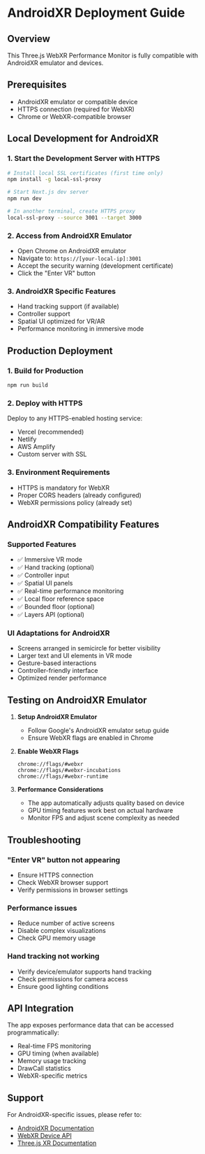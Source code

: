 # AndroidXR Deployment Guide

## Overview
This Three.js WebXR Performance Monitor is fully compatible with AndroidXR emulator and devices.

## Prerequisites
- AndroidXR emulator or compatible device
- HTTPS connection (required for WebXR)
- Chrome or WebXR-compatible browser

## Local Development for AndroidXR

### 1. Start the Development Server with HTTPS
```bash
# Install local SSL certificates (first time only)
npm install -g local-ssl-proxy

# Start Next.js dev server
npm run dev

# In another terminal, create HTTPS proxy
local-ssl-proxy --source 3001 --target 3000
```

### 2. Access from AndroidXR Emulator
- Open Chrome on AndroidXR emulator
- Navigate to: `https://[your-local-ip]:3001`
- Accept the security warning (development certificate)
- Click the "Enter VR" button

### 3. AndroidXR Specific Features
- Hand tracking support (if available)
- Controller support
- Spatial UI optimized for VR/AR
- Performance monitoring in immersive mode

## Production Deployment

### 1. Build for Production
```bash
npm run build
```

### 2. Deploy with HTTPS
Deploy to any HTTPS-enabled hosting service:
- Vercel (recommended)
- Netlify
- AWS Amplify
- Custom server with SSL

### 3. Environment Requirements
- HTTPS is mandatory for WebXR
- Proper CORS headers (already configured)
- WebXR permissions policy (already set)

## AndroidXR Compatibility Features

### Supported Features
- ✅ Immersive VR mode
- ✅ Hand tracking (optional)
- ✅ Controller input
- ✅ Spatial UI panels
- ✅ Real-time performance monitoring
- ✅ Local floor reference space
- ✅ Bounded floor (optional)
- ✅ Layers API (optional)

### UI Adaptations for AndroidXR
- Screens arranged in semicircle for better visibility
- Larger text and UI elements in VR mode
- Gesture-based interactions
- Controller-friendly interface
- Optimized render performance

## Testing on AndroidXR Emulator

1. **Setup AndroidXR Emulator**
   - Follow Google's AndroidXR emulator setup guide
   - Ensure WebXR flags are enabled in Chrome

2. **Enable WebXR Flags**
   ```
   chrome://flags/#webxr
   chrome://flags/#webxr-incubations
   chrome://flags/#webxr-runtime
   ```

3. **Performance Considerations**
   - The app automatically adjusts quality based on device
   - GPU timing features work best on actual hardware
   - Monitor FPS and adjust scene complexity as needed

## Troubleshooting

### "Enter VR" button not appearing
- Ensure HTTPS connection
- Check WebXR browser support
- Verify permissions in browser settings

### Performance issues
- Reduce number of active screens
- Disable complex visualizations
- Check GPU memory usage

### Hand tracking not working
- Verify device/emulator supports hand tracking
- Check permissions for camera access
- Ensure good lighting conditions

## API Integration
The app exposes performance data that can be accessed programmatically:
- Real-time FPS monitoring
- GPU timing (when available)
- Memory usage tracking
- DrawCall statistics
- WebXR-specific metrics

## Support
For AndroidXR-specific issues, please refer to:
- [AndroidXR Documentation](https://developers.google.com/ar/develop/unity/androidxr)
- [WebXR Device API](https://www.w3.org/TR/webxr/)
- [Three.js XR Documentation](https://threejs.org/docs/#manual/en/introduction/How-to-use-WebXR)
